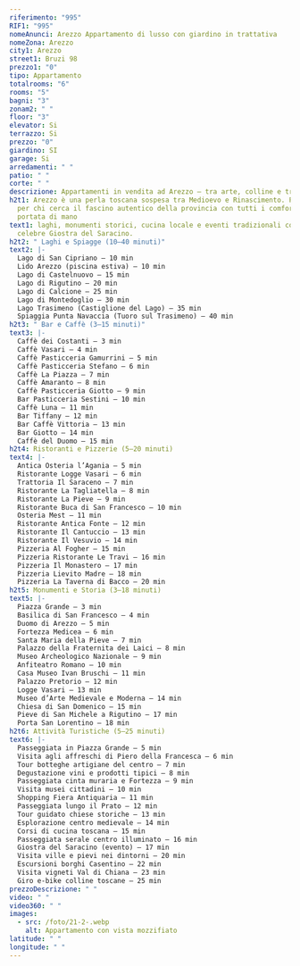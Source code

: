 ```yaml
---
riferimento: "995"
RIF1: "995"
nomeAnunci: Arezzo Appartamento di lusso con giardino in trattativa
nomeZona: Arezzo
city1: Arezzo
street1: Bruzi 98
prezzo1: "0"
tipo: Appartamento
totalrooms: "6"
rooms: "5"
bagni: "3"
zonam2: " "
floor: "3"
elevator: Si
terrazzo: Si
prezzo: "0"
giardino: SI
garage: Si
arredamenti: " "
patio: " "
corte: " "
descrizione: Appartamenti in vendita ad Arezzo – tra arte, colline e tradizione toscana
h2t1: Arezzo è una perla toscana sospesa tra Medioevo e Rinascimento. Perfetta
  per chi cerca il fascino autentico della provincia con tutti i comfort a
  portata di mano
text1: laghi, monumenti storici, cucina locale e eventi tradizionali come la
  celebre Giostra del Saracino.
h2t2: " Laghi e Spiagge (10–40 minuti)"
text2: |-
  Lago di San Cipriano – 10 min
  Lido Arezzo (piscina estiva) – 10 min
  Lago di Castelnuovo – 15 min
  Lago di Rigutino – 20 min
  Lago di Calcione – 25 min
  Lago di Montedoglio – 30 min
  Lago Trasimeno (Castiglione del Lago) – 35 min
  Spiaggia Punta Navaccia (Tuoro sul Trasimeno) – 40 min
h2t3: " Bar e Caffè (3–15 minuti)"
text3: |-
  Caffè dei Costanti – 3 min
  Caffè Vasari – 4 min
  Caffè Pasticceria Gamurrini – 5 min
  Caffè Pasticceria Stefano – 6 min
  Caffè La Piazza – 7 min
  Caffè Amaranto – 8 min
  Caffè Pasticceria Giotto – 9 min
  Bar Pasticceria Sestini – 10 min
  Caffè Luna – 11 min
  Bar Tiffany – 12 min
  Bar Caffè Vittoria – 13 min
  Bar Giotto – 14 min
  Caffè del Duomo – 15 min
h2t4: Ristoranti e Pizzerie (5–20 minuti)
text4: |-
  Antica Osteria l’Agania – 5 min
  Ristorante Logge Vasari – 6 min
  Trattoria Il Saraceno – 7 min
  Ristorante La Tagliatella – 8 min
  Ristorante La Pieve – 9 min
  Ristorante Buca di San Francesco – 10 min
  Osteria Mest – 11 min
  Ristorante Antica Fonte – 12 min
  Ristorante Il Cantuccio – 13 min
  Ristorante Il Vesuvio – 14 min
  Pizzeria Al Fogher – 15 min
  Pizzeria Ristorante Le Travi – 16 min
  Pizzeria Il Monastero – 17 min
  Pizzeria Lievito Madre – 18 min
  Pizzeria La Taverna di Bacco – 20 min
h2t5: Monumenti e Storia (3–18 minuti)
text5: |-
  Piazza Grande – 3 min
  Basilica di San Francesco – 4 min
  Duomo di Arezzo – 5 min
  Fortezza Medicea – 6 min
  Santa Maria della Pieve – 7 min
  Palazzo della Fraternita dei Laici – 8 min
  Museo Archeologico Nazionale – 9 min
  Anfiteatro Romano – 10 min
  Casa Museo Ivan Bruschi – 11 min
  Palazzo Pretorio – 12 min
  Logge Vasari – 13 min
  Museo d’Arte Medievale e Moderna – 14 min
  Chiesa di San Domenico – 15 min
  Pieve di San Michele a Rigutino – 17 min
  Porta San Lorentino – 18 min
h2t6: Attività Turistiche (5–25 minuti)
text6: |-
  Passeggiata in Piazza Grande – 5 min
  Visita agli affreschi di Piero della Francesca – 6 min
  Tour botteghe artigiane del centro – 7 min
  Degustazione vini e prodotti tipici – 8 min
  Passeggiata cinta muraria e Fortezza – 9 min
  Visita musei cittadini – 10 min
  Shopping Fiera Antiquaria – 11 min
  Passeggiata lungo il Prato – 12 min
  Tour guidato chiese storiche – 13 min
  Esplorazione centro medievale – 14 min
  Corsi di cucina toscana – 15 min
  Passeggiata serale centro illuminato – 16 min
  Giostra del Saracino (evento) – 17 min
  Visita ville e pievi nei dintorni – 20 min
  Escursioni borghi Casentino – 22 min
  Visita vigneti Val di Chiana – 23 min
  Giro e-bike colline toscane – 25 min
prezzoDescrizione: " "
video: " "
video360: " "
images:
  - src: /foto/21-2-.webp
    alt: Appartamento con vista mozzifiato
latitude: " "
longitude: " "
---
```

